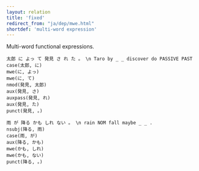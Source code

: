 ```yaml
---
layout: relation
title: 'fixed'
redirect_from: "ja/dep/mwe.html"
shortdef: 'multi-word expression'
---
```


Multi-word functional expressions.

~~~ sdparse
太郎 に よっ て 発見 さ れ た 。 \n Taro by _ _ discover do PASSIVE PAST
case(太郎, に)
mwe(に, よっ)
mwe(に, て)
nmod(発見, 太郎)
aux(発見, さ)
auxpass(発見, れ)
aux(発見, た)
punct(発見, 。)
~~~

~~~ sdparse
雨 が 降る かも しれ ない 。 \n rain NOM fall maybe _ _ .
nsubj(降る, 雨)
case(雨, が)
aux(降る, かも)
mwe(かも, しれ)
mwe(かも, ない)
punct(降る, 。)
~~~
